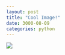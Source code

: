 ```yaml
---
layout: post
title: "Cool Image!"
date: 3000-08-09
categories: python
---
```



<img src="{{site.baseurl}}/bike.png" />
